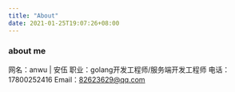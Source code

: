 ```yaml
---
title: "About"
date: 2021-01-25T19:07:26+08:00
---
```


### about me

  网名：anwu | 安伍
  职业：golang开发工程师/服务端开发工程师
  电话：17800252416
  Email：82623629@qq.com
  